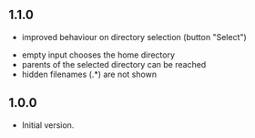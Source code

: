 ## 1.1.0

 * improved behaviour on directory selection (button "Select")
  - empty input chooses the home directory
  - parents of the selected directory can be reached
  - hidden filenames (.*) are not shown

## 1.0.0

 * Initial version.
